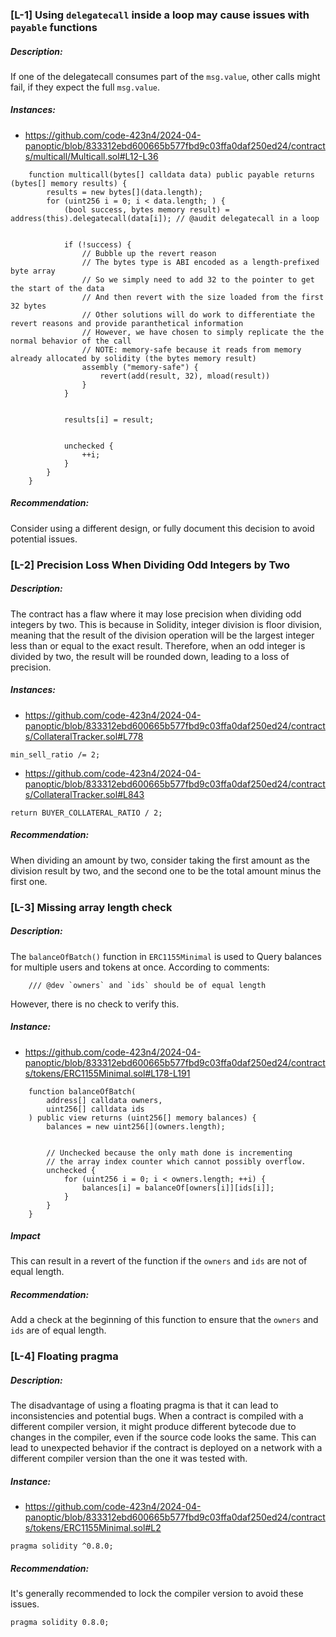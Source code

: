### [L-1] Using `delegatecall` inside a loop may cause issues with `payable` functions
##### Description:
If one of the delegatecall consumes part of the `msg.value`, other calls might fail, if they expect the full `msg.value`.

##### Instances:

- https://github.com/code-423n4/2024-04-panoptic/blob/833312ebd600665b577fbd9c03ffa0daf250ed24/contracts/multicall/Multicall.sol#L12-L36

```solidity
    function multicall(bytes[] calldata data) public payable returns (bytes[] memory results) {
        results = new bytes[](data.length);
        for (uint256 i = 0; i < data.length; ) {
            (bool success, bytes memory result) = address(this).delegatecall(data[i]); // @audit delegatecall in a loop


            if (!success) {
                // Bubble up the revert reason
                // The bytes type is ABI encoded as a length-prefixed byte array
                // So we simply need to add 32 to the pointer to get the start of the data
                // And then revert with the size loaded from the first 32 bytes
                // Other solutions will do work to differentiate the revert reasons and provide paranthetical information
                // However, we have chosen to simply replicate the the normal behavior of the call
                // NOTE: memory-safe because it reads from memory already allocated by solidity (the bytes memory result)
                assembly ("memory-safe") {
                    revert(add(result, 32), mload(result))
                }
            }


            results[i] = result;


            unchecked {
                ++i;
            }
        }
    }
```

##### Recommendation:
Consider using a different design, or fully document this decision to avoid potential issues.

### [L-2] Precision Loss When Dividing Odd Integers by Two
##### Description:
The contract has a flaw where it may lose precision when dividing odd integers by two. This
is because in Solidity, integer division is floor division, meaning that the result of the division operation will be the largest integer less than or equal to the exact result. Therefore,
when an odd integer is divided by two, the result will be rounded down, leading to a loss of precision.

##### Instances:
- https://github.com/code-423n4/2024-04-panoptic/blob/833312ebd600665b577fbd9c03ffa0daf250ed24/contracts/CollateralTracker.sol#L778
```solidity
min_sell_ratio /= 2;
```

- https://github.com/code-423n4/2024-04-panoptic/blob/833312ebd600665b577fbd9c03ffa0daf250ed24/contracts/CollateralTracker.sol#L843
```solidity
return BUYER_COLLATERAL_RATIO / 2;
```


##### Recommendation:
When dividing an amount by two, consider taking the first amount as the division result by
two, and the second one to be the total amount minus the first one.

### [L-3] Missing array length check
##### Description:
The `balanceOfBatch()` function in `ERC1155Minimal` is used to Query balances for multiple users and tokens at once. According to comments:
```solidity
    /// @dev `owners` and `ids` should be of equal length
```
However, there is no check to verify this.

##### Instance:
- https://github.com/code-423n4/2024-04-panoptic/blob/833312ebd600665b577fbd9c03ffa0daf250ed24/contracts/tokens/ERC1155Minimal.sol#L178-L191
```solidity
    function balanceOfBatch(
        address[] calldata owners,
        uint256[] calldata ids
    ) public view returns (uint256[] memory balances) {
        balances = new uint256[](owners.length);


        // Unchecked because the only math done is incrementing
        // the array index counter which cannot possibly overflow.
        unchecked {
            for (uint256 i = 0; i < owners.length; ++i) {
                balances[i] = balanceOf[owners[i]][ids[i]];
            }
        }
    }
```

##### Impact
This can result in a revert of the function if the `owners` and `ids` are not of equal length.

##### Recommendation:
Add a check at the beginning of this function to ensure that the `owners` and `ids` are of equal length.

### [L-4] Floating pragma
##### Description:
The disadvantage of using a floating pragma is that it can lead to inconsistencies and potential bugs. When a contract is compiled with a different compiler version, it might produce different bytecode due to changes in the compiler, even if the source code looks the same. This can lead to unexpected behavior if the contract is deployed on a network with a different compiler version than the one it was tested with.

##### Instance:
- https://github.com/code-423n4/2024-04-panoptic/blob/833312ebd600665b577fbd9c03ffa0daf250ed24/contracts/tokens/ERC1155Minimal.sol#L2
```solidity
pragma solidity ^0.8.0;
```
##### Recommendation:
It's generally recommended to lock the compiler version to avoid these issues.
```solidity
pragma solidity 0.8.0;
```